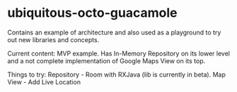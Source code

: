 # ubiquitous-octo-guacamole
Contains an example of architecture and also used as a playground to try out new libraries and concepts.

Current content: MVP example. Has In-Memory Repository on its lower level and a not complete implementation of Google Maps View on its top.

Things to try: 
Repository - Room with RXJava (lib is currently in beta).
Map View - Add Live Location
